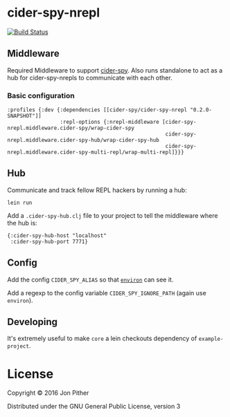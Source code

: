 # cider-spy-nrepl

[![Build Status](https://travis-ci.org/jonpither/cider-spy-nrepl.svg?branch=master)](https://travis-ci.org/jonpither/cider-spy-nrepl)

## Middleware

Required Middleware to support
[cider-spy](https://github.com/jonpither/cider-spy). Also runs standalone to
act as a hub for cider-spy-nrepls to communicate with each other.

### Basic configuration

    :profiles {:dev {:dependencies [[cider-spy/cider-spy-nrepl "0.2.0-SNAPSHOT"]]
                     :repl-options {:nrepl-middleware [cider-spy-nrepl.middleware.cider-spy/wrap-cider-spy
                                                       cider-spy-nrepl.middleware.cider-spy-hub/wrap-cider-spy-hub
                                                       cider-spy-nrepl.middleware.cider-spy-multi-repl/wrap-multi-repl]}}}
## Hub

Communicate and track fellow REPL hackers by running a hub:

`lein run`

Add a `.cider-spy-hub.clj` file to your project to tell the middleware
where the hub is:

    {:cider-spy-hub-host "localhost"
     :cider-spy-hub-port 7771}

## Config

Add the config `CIDER_SPY_ALIAS` so that [`environ`](https://github.com/weavejester/environ) can see it.

Add a regexp to the config variable `CIDER_SPY_IGNORE_PATH` (again use `environ`).

## Developing

It's extremely useful to make `core` a lein checkouts dependency of `example-project`.

# License

Copyright © 2016 Jon Pither

Distributed under the GNU General Public License, version 3
